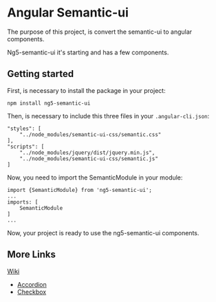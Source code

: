 # Angular Semantic-ui
The purpose of this project, is convert the semantic-ui to angular components.

Ng5-semantic-ui it's starting and has a few components.

  
## Getting started
First, is necessary to install the package in your project:

`npm install ng5-semantic-ui`

Then, is necessary to include this three files in your `.angular-cli.json`:

	"styles": [
		"../node_modules/semantic-ui-css/semantic.css"
	],
	"scripts": [
		"../node_modules/jquery/dist/jquery.min.js",
		"../node_modules/semantic-ui-css/semantic.js"
	]

Now, you need to import the SemanticModule in your module:

	import {SemanticModule} from 'ng5-semantic-ui';
	...
	imports: [
		SemanticModule
	]
	... 

Now, your project is ready to use the ng5-semantic-ui components.

## More Links
[Wiki](https://github.com/marcelorafaelfeil/ng5-semantic-ui/wiki)
* [Accordion](https://github.com/marcelorafaelfeil/ng5-semantic-ui/wiki/Accordion)
* [Checkbox](https://github.com/marcelorafaelfeil/ng5-semantic-ui/wiki/Checkbox)
